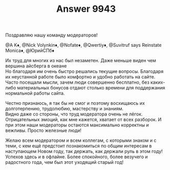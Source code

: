 ﻿---
title: "Answer 9943"
se.owner.user_id: 28748
se.owner.display_name: "Alexandr_TT"
se.owner.link: "https://ru.meta.stackoverflow.com/users/28748/alexandr-tt"
se.answer_id: 9943
se.question_id: 9942
se.post_type: answer
se.score: 10
se.is_accepted: False
---
<p>Поздравляю нашу  команду модераторов!   </p>

<p>@A K♦, @Nick Volynkin♦, @Nofate♦, @Qwertiy♦, @Suvitruf says Reinstate Monica♦, @ЮрийСПб♦</p>

<p>Их труд для многих из нас был незаметен. Даже меньше виден чем вершина айсберга в океане<br>
 Но благодаря им  очень быстро решались текущие вопросы. Благодаря их неустанной работе было комфортно и удобно работать на сайте.<br>
 Часто посещали мысли, зачем люди совершенно бесплатно, без каких-либо материальных бонусов отдают столько времени для поддержания нормальной работы сайта.</p>

<p>Честно признаюсь, я так бы не смог и поэтому восхищаюсь их долготерпению, трудолюбию, мастерству и знаниям.<br>
Видно даже со стороны, что труд модератора очень не лёгок.<br>
Отрицательных эмоций, как мне кажется, хватает от всех разборок. И при этом наши модераторы остаются максимально корректны и вежливы. Просто железные люди!   </p>

<p>Желаю всем модератором и всем коллегам, с которыми знаком и с теми, с кем ещё предстоит познакомиться по общим интересам  в наступающем Новом году, так держать, как держали руль в этом году! Успехов здесь и в офлайне. Более спокойного, более везучего и радостного года, чем был этот уходящий старый год! </p>
